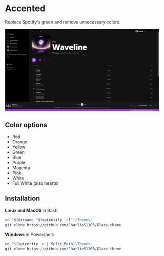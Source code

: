 # Accented

Replace Spotify's green and remove unnecessary colors.

![preview](./img/preview.png)

## Color options

- Red
- Orange
- Yellow
- Green
- Blue
- Purple
- Magenta
- Pink
- White
- Full White (also hearts)

## Installation

**Linux and MacOS** in Bash:
```bash
cd "$(dirname "$(spicetify -c)")/Themes"
git clone https://github.com/CharlieS1103/Glaze-theme
```

**Windows** in Powershell:
```powershell
cd "$(spicetify -c | Split-Path)\Themes"
git clone https://github.com/CharlieS1103/Glaze-theme
